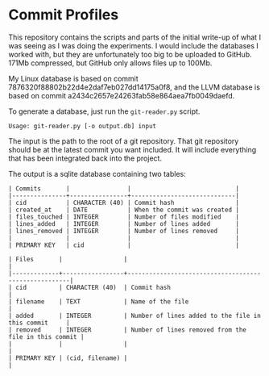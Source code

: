 # Commit Profiles

This repository contains the scripts and parts of the initial write-up
of what I was seeing as I was doing the experiments. I would include the
databases I worked with, but they are unfortunately too big to be
uploaded to GitHub. 171Mb compressed, but GitHub only allows files up
to 100Mb.

My Linux database is based on commit
7876320f88802b22d4e2daf7eb027dd14175a0f8, and the LLVM database is based
on commit a2434c2657e24263fab58e864aea7fb0049daefd.

To generate a database, just run the `git-reader.py` script.

```
Usage: git-reader.py [-o output.db] input
```

The input is the path to the root of a git repository. That git
repository should be at the latest commit you want included. It will
include everything that has been integrated back into the project.

The output is a sqlite database containing two tables:
```
| Commits       |                |                             |
|---------------+----------------+-----------------------------|
| cid           | CHARACTER (40) | Commit hash                 |
| created_at    | DATE           | When the commit was created |
| files_touched | INTEGER        | Number of files modified    |
| lines_added   | INTEGER        | Number of lines added       |
| lines_removed | INTEGER        | Number of lines removed     |
|               |                |                             |
| PRIMARY KEY   | cid            |                             |
```
```
| Files       |                 |                                                      |
|-------------+-----------------+------------------------------------------------------|
| cid         | CHARACTER (40)  | Commit hash                                          |
| filename    | TEXT            | Name of the file                                     |
| added       | INTEGER         | Number of lines added to the file in this commit     |
| removed     | INTEGER         | Number of lines removed from the file in this commit |
|             |                 |                                                      |
| PRIMARY KEY | (cid, filename) |                                                      |
```
